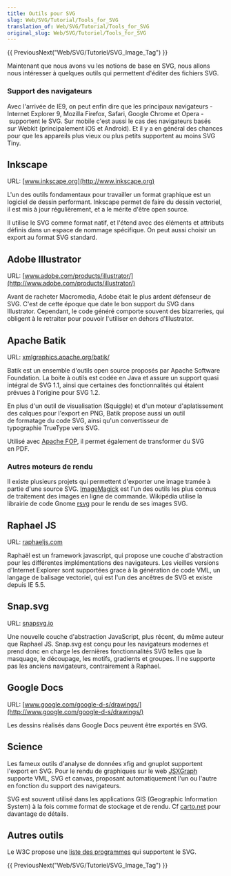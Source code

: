 ```yaml
---
title: Outils pour SVG
slug: Web/SVG/Tutorial/Tools_for_SVG
translation_of: Web/SVG/Tutorial/Tools_for_SVG
original_slug: Web/SVG/Tutoriel/Tools_for_SVG
---
```

{{ PreviousNext("Web/SVG/Tutoriel/SVG_Image_Tag") }}

Maintenant que nous avons vu les notions de base en SVG, nous allons nous intéresser à quelques outils qui permettent d'éditer des fichiers SVG.

### Support des navigateurs

Avec l'arrivée de IE9, on peut enfin dire que les principaux navigateurs -  Internet Explorer 9, Mozilla Firefox, Safari, Google Chrome et Opera - supportent le SVG. Sur mobile c'est aussi le cas des navigateurs basés sur Webkit (principalement iOS et Android). Et il y a en général des chances pour que les appareils plus vieux ou plus petits supportent au moins SVG Tiny.

## Inkscape

URL: [www.inkscape.org](http://www.inkscape.org)

L'un des outils fondamentaux pour travailler un format graphique est un logiciel de dessin performant. Inkscape permet de faire du dessin vectoriel, il est mis à jour régulièrement, et a le mérite d'être open source.

Il utilise le SVG comme format natif, et l'étend avec des éléments et attributs définis dans un espace de nommage spécifique. On peut aussi choisir un export au format SVG standard.

## Adobe Illustrator

URL: [www.adobe.com/products/illustrator/](http://www.adobe.com/products/illustrator/)

Avant de racheter Macromedia, Adobe était le plus ardent défenseur de SVG. C'est de cette époque que date le bon support du SVG dans Illustrator. Cependant, le code généré comporte souvent des bizarreries, qui obligent à le retraiter pour pouvoir l'utiliser en dehors d'Illustrator.

## Apache Batik

URL: [xmlgraphics.apache.org/batik/](http://xmlgraphics.apache.org/batik/)

Batik est un ensemble d'outils open source proposés par Apache Software Foundation. La boite à outils est codée en Java et assure un support quasi intégral de SVG 1.1, ainsi que certaines des fonctionnalités qui étaient prévues à l'origine pour SVG 1.2.

En plus d'un outil de visualisation (Squiggle) et d'un moteur d'aplatissement des calques pour l'export en PNG, Batik propose aussi un outil de formatage du code SVG, ainsi qu'un convertisseur de typographie TrueType vers SVG.

Utilisé avec [Apache FOP](http://xmlgraphics.apache.org/fop/), il permet également de transformer du SVG en PDF.

### Autres moteurs de rendu

Il existe plusieurs projets qui permettent d'exporter une image tramée à partie d'une source SVG. [ImageMagick](http://ImageMagick.org) est l'un des outils les plus connus de traitement des images en ligne de commande.  Wikipédia utilise la librairie de code Gnome [rsvg](http://library.gnome.org/devel/rsvg/) pour le rendu de ses images SVG.

## Raphael JS

URL: [raphaeljs.com](http://raphaeljs.com/)

Raphaël est un framework javascript, qui propose une couche d'abstraction pour les différentes implémentations des navigateurs. Les vieilles versions d'Internet Explorer sont supportées grace à la génération de code VML, un langage de balisage vectoriel, qui est l'un des ancêtres de SVG et existe depuis IE 5.5.

## Snap.svg

URL: [snapsvg.io](http://snapsvg.io/)

Une nouvelle couche d'abstraction JavaScript, plus récent, du même auteur que Raphael JS. Snap.svg est conçu pour les navigateurs modernes et prend donc en charge les dernières fonctionnalités SVG telles que la masquage, le découpage, les motifs, gradients et groupes. Il ne supporte pas les anciens navigateurs, contrairement à Raphael.

## Google Docs

URL: [www.google.com/google-d-s/drawings/](http://www.google.com/google-d-s/drawings/)

Les dessins réalisés dans Google Docs peuvent être exportés en SVG.

## Science

Les fameux outils d'analyse de données xfig and gnuplot supportent l'export en SVG. Pour le rendu de graphiques sur le web [JSXGraph](http://jsxgraph.uni-bayreuth.de/wp/) supporte VML, SVG et canvas, proposant automatiquement l'un ou l'autre en fonction du support des navigateurs.

SVG est souvent utilisé dans les applications GIS (Geographic Information System) à la fois comme format de stockage et de rendu. Cf [carto.net](http://carto.net) pour davantage de détails.

## Autres outils

Le W3C propose une [liste des programmes](http://www.w3.org/Graphics/SVG/WG/wiki/Implementations) qui supportent le SVG.

{{ PreviousNext("Web/SVG/Tutoriel/SVG_Image_Tag") }}
